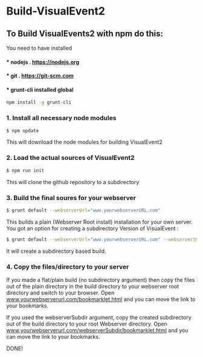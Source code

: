 # Build-VisualEvent2
## To Build VisualEvents2 with npm do this:

You need to have installed 
#### * nodejs . https://nodejs.org
#### * git . https://git-scm.com
#### * grunt-cli installed global 
```sh
npm install -g grunt-cli
```

### 1. Install all necessary node modules
```sh
$ npm update
```
This will download the node modules for building VisualEvent2

### 2. Load the actual sources of VisualEvent2
```sh
$ npm run init
```
This will clone the github repository to a subdirectory

### 3. Build the final soures for your webserver
```sh
$ grunt default --webserverUrl="www.yourwebserverURL.com"
```
This builds a plain (Webserver Root install) installation for your own server.
You got an option for creating a subdirectory Version of VisualEvent :
```sh
$ grunt default --webserverUrl="www.yourwebserverURL.com" --webserverSubdir="ausefullsubdirectoryname"
```
It will create a subdirectory based build.


### 4. Copy the files/directory to your server
If you made a flat/plain build (no subdirectory argument) then copy the files out of the plain directory in the build directory to your webserver root directory and switch to your browser. Open www.yourwebserverurl.com/bookmarklet.html and you can move the link to your bookmarks.

If you used the webserverSubdir argument, copy the created subdirectory out of the build directory to your root Webserver directory.
Open www.yourwebserverurl.com/webserverSubdir/bookmarklet.html and you can move the link to your bookmarks.

DONE!
